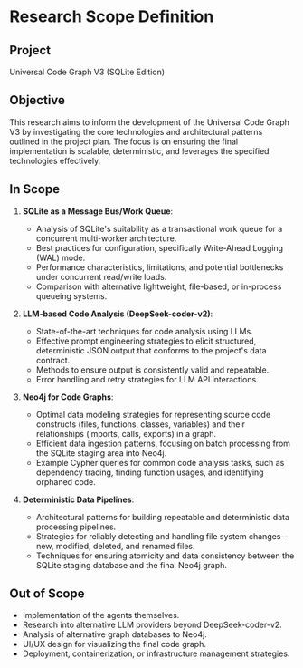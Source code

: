 # Research Scope Definition

## Project
Universal Code Graph V3 (SQLite Edition)

## Objective
This research aims to inform the development of the Universal Code Graph V3 by investigating the core technologies and architectural patterns outlined in the project plan. The focus is on ensuring the final implementation is scalable, deterministic, and leverages the specified technologies effectively.

## In Scope
1.  **SQLite as a Message Bus/Work Queue**:
    *   Analysis of SQLite's suitability as a transactional work queue for a concurrent multi-worker architecture.
    *   Best practices for configuration, specifically Write-Ahead Logging (WAL) mode.
    *   Performance characteristics, limitations, and potential bottlenecks under concurrent read/write loads.
    *   Comparison with alternative lightweight, file-based, or in-process queueing systems.

2.  **LLM-based Code Analysis (DeepSeek-coder-v2)**:
    *   State-of-the-art techniques for code analysis using LLMs.
    *   Effective prompt engineering strategies to elicit structured, deterministic JSON output that conforms to the project's data contract.
    *   Methods to ensure output is consistently valid and repeatable.
    *   Error handling and retry strategies for LLM API interactions.

3.  **Neo4j for Code Graphs**:
    *   Optimal data modeling strategies for representing source code constructs (files, functions, classes, variables) and their relationships (imports, calls, exports) in a graph.
    *   Efficient data ingestion patterns, focusing on batch processing from the SQLite staging area into Neo4j.
    *   Example Cypher queries for common code analysis tasks, such as dependency tracing, finding function usages, and identifying orphaned code.

4.  **Deterministic Data Pipelines**:
    *   Architectural patterns for building repeatable and deterministic data processing pipelines.
    *   Strategies for reliably detecting and handling file system changes-- new, modified, deleted, and renamed files.
    *   Techniques for ensuring atomicity and data consistency between the SQLite staging database and the final Neo4j graph.

## Out of Scope
*   Implementation of the agents themselves.
*   Research into alternative LLM providers beyond DeepSeek-coder-v2.
*   Analysis of alternative graph databases to Neo4j.
*   UI/UX design for visualizing the final code graph.
*   Deployment, containerization, or infrastructure management strategies.